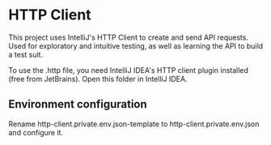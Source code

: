 # HTTP Client

This project uses IntelliJ's HTTP Client to create and send API requests. Used for exploratory and intuitive testing, as well as learning the API to build a test suit.

To use the .http file, you need IntelliJ IDEA's HTTP client plugin installed (free from JetBrains). Open this folder in IntelliJ IDEA.

## Environment configuration

Rename http-client.private.env.json-template to http-client.private.env.json and configure it. 